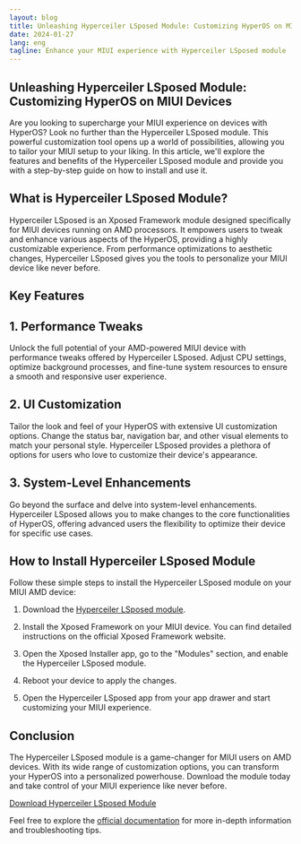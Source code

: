 ```yaml
---
layout: blog
title: Unleashing Hyperceiler LSposed Module: Customizing HyperOS on MIUI Devices
date: 2024-01-27
lang: eng
tagline: Enhance your MIUI experience with Hyperceiler LSposed module
---
```


## Unleashing Hyperceiler LSposed Module: Customizing HyperOS on MIUI Devices

Are you looking to supercharge your MIUI experience on devices with HyperOS? Look no further than the Hyperceiler LSposed module. This powerful customization tool opens up a world of possibilities, allowing you to tailor your MIUI setup to your liking. In this article, we'll explore the features and benefits of the Hyperceiler LSposed module and provide you with a step-by-step guide on how to install and use it.

## What is Hyperceiler LSposed Module?

Hyperceiler LSposed is an Xposed Framework module designed specifically for MIUI devices running on AMD processors. It empowers users to tweak and enhance various aspects of the HyperOS, providing a highly customizable experience. From performance optimizations to aesthetic changes, Hyperceiler LSposed gives you the tools to personalize your MIUI device like never before.

## Key Features

## 1. Performance Tweaks

Unlock the full potential of your AMD-powered MIUI device with performance tweaks offered by Hyperceiler LSposed. Adjust CPU settings, optimize background processes, and fine-tune system resources to ensure a smooth and responsive user experience.

## 2. UI Customization

Tailor the look and feel of your HyperOS with extensive UI customization options. Change the status bar, navigation bar, and other visual elements to match your personal style. Hyperceiler LSposed provides a plethora of options for users who love to customize their device's appearance.

## 3. System-Level Enhancements

Go beyond the surface and delve into system-level enhancements. Hyperceiler LSposed allows you to make changes to the core functionalities of HyperOS, offering advanced users the flexibility to optimize their device for specific use cases.

## How to Install Hyperceiler LSposed Module

Follow these simple steps to install the Hyperceiler LSposed module on your MIUI AMD device:

1. Download the [Hyperceiler LSposed module](https://github.com/Xposed-Modules-Repo/com.sevtinge.hyperceiler/releases/tag/133-2.3.133_20231211).

2. Install the Xposed Framework on your MIUI device. You can find detailed instructions on the official Xposed Framework website.

3. Open the Xposed Installer app, go to the "Modules" section, and enable the Hyperceiler LSposed module.

4. Reboot your device to apply the changes.

5. Open the Hyperceiler LSposed app from your app drawer and start customizing your MIUI experience.

## Conclusion

The Hyperceiler LSposed module is a game-changer for MIUI users on AMD devices. With its wide range of customization options, you can transform your HyperOS into a personalized powerhouse. Download the module today and take control of your MIUI experience like never before.

[Download Hyperceiler LSposed Module](https://github.com/Xposed-Modules-Repo/com.sevtinge.hyperceiler/releases/tag/133-2.3.133_20231211)

Feel free to explore the [official documentation](https://github.com/Xposed-Modules-Repo/com.sevtinge.hyperceiler) for more in-depth information and troubleshooting tips.
